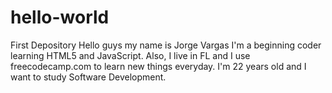 # hello-world
First Depository
Hello guys my name is Jorge Vargas I'm a beginning coder learning HTML5 and JavaScript. Also, I live in FL and I use freecodecamp.com to learn new things everyday. I'm 22 years old and I want to study Software Development.
